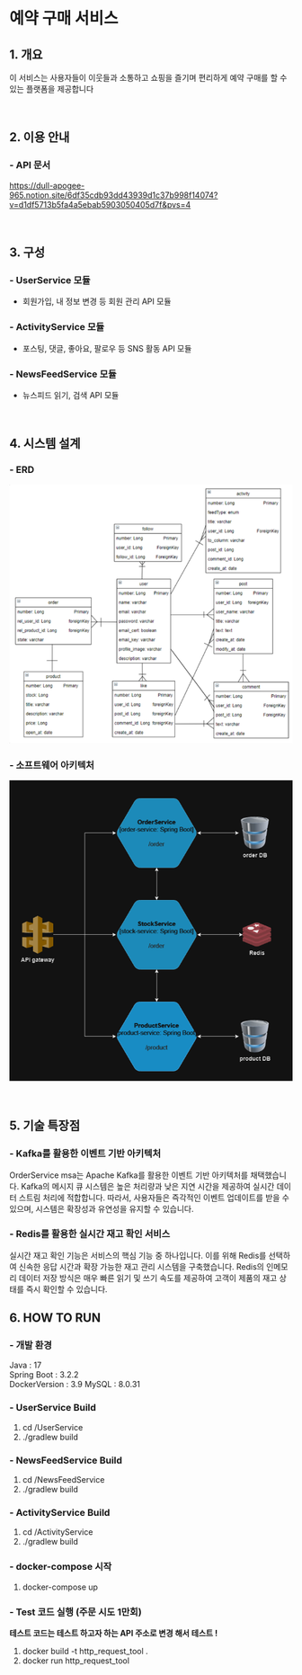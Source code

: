# 예약 구매 서비스

## 1. 개요
이 서비스는 사용자들이 이웃들과 소통하고 쇼핑을 즐기며 편리하게 예약 구매를 할 수 있는 플랫폼을 제공합니다

<br>

## 2. 이용 안내
### - API 문서
https://dull-apogee-965.notion.site/6df35cdb93dd43939d1c37b998f14074?v=d1df5713b5fa4a5ebab5903050405d7f&pvs=4

<br>

## 3. 구성
### - UserService 모듈
- 회원가입, 내 정보 변경 등 회원 관리 API 모듈
### - ActivityService 모듈
- 포스팅, 댓글, 좋아요, 팔로우 등 SNS 활동 API 모듈
### - NewsFeedService 모듈
- 뉴스피드 읽기, 검색 API 모듈

<br>

## 4. 시스템 설계
### - ERD
![img.png](ERD.png)

### - 소프트웨어 아키텍처
![img_1.png](architecture.png)

<br>

## 5. 기술 특장점
### - Kafka를 활용한 이벤트 기반 아키텍처
OrderService msa는 Apache Kafka를 활용한 이벤트 기반 아키텍처를 채택했습니다.
Kafka의 메시지 큐 시스템은 높은 처리량과 낮은 지연 시간을 제공하여 실시간 데이터 스트림 처리에 적합합니다.
따라서, 사용자들은 즉각적인 이벤트 업데이트를 받을 수 있으며, 시스템은 확장성과 유연성을 유지할 수 있습니다.

### - Redis를 활용한 실시간 재고 확인 서비스
실시간 재고 확인 기능은 서비스의 핵심 기능 중 하나입니다.
이를 위해 Redis를 선택하여 신속한 응답 시간과 확장 가능한 재고 관리 시스템을 구축했습니다.
Redis의 인메모리 데이터 저장 방식은 매우 빠른 읽기 및 쓰기 속도를 제공하여 고객이 제품의 재고 상태를 즉시 확인할 수 있습니다.
<br>

## 6. HOW TO RUN
### - 개발 환경

Java : 17<br>
Spring Boot : 3.2.2<br>
DockerVersion : 3.9
MySQL : 8.0.31

### - UserService Build
1. cd /UserService
2. ./gradlew build
### - NewsFeedService Build
1. cd /NewsFeedService
2. ./gradlew build
### - ActivityService Build
1. cd /ActivityService
2. ./gradlew build
### - docker-compose 시작
1. docker-compose up

### - Test 코드 실행 (주문 시도 1만회)
**테스트 코드는 테스트 하고자 하는 API 주소로 변경 해서 테스트 !** 
1. docker build -t http_request_tool .
2. docker run http_request_tool
